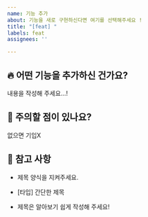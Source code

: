 ```yaml
---
name: 기능 추가
about: 기능을 새로 구현하신다면 여기를 선택해주세요 !
title: "[feat] "
labels: feat
assignees: ''

---
```


## :fire: 어떤 기능을 추가하신 건가요?

내용을 작성해 주세요...!

## :monocle_face: 주의할 점이 있나요? 

없으면 기입X

## :memo: 참고 사항

- 제목 양식을 지켜주세요.

- [타입] 간단한 제목

- 제목은 알아보기 쉽게 작성해 주세요!
